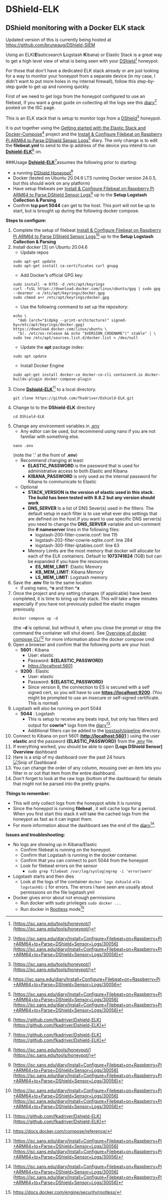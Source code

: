 # DShield-ELK
## ​DShield monitoring with a Docker ELK stack
Updated version of this is currently being hosted at https://github.com/bruneaug/DShield-SIEM

Using an ELK(**E**lasticsearch **L**ogstash **K**ibana) or Elastic Stack is a great way to get a high level view of what is being seen with your [DShield](https://isc.sans.edu/tools/honeypot/)[^1] honeypot.

For those that don't have a dedicated ELK stack already or are just looking for a way to monitor your honeypot from a separate device (in my case, I didn't want to put more holes in my internal firewall), follow this step-by-step guide to get up and running quickly.

First of we need to get logs from the honeypot configured to use an filebeat, if you want a great guide on collecting all the logs see this [diary](https://isc.sans.edu/diary/Install+Configure+Filebeat+on+Raspberry+Pi+ARM64+to+Parse+DShield+Sensor+Logs/30056)[^2] posted on the ISC page.

This is an ELK stack that is setup to monitor logs from a [DShield](https://dshield.org/)[^1] honeypot.

It is put together using the [Getting started with the Elastic Stack and Docker-Compose](https://github.com/elkninja/elastic-stack-docker-part-one)[^3] project and the [Install & Configure Filebeat on Raspberry Pi ARM64 to Parse DShield Sensor Logs](https://isc.sans.edu/diary/Install+Configure+Filebeat+on+Raspberry+Pi+ARM64+to+Parse+DShield+Sensor+Logs/30056)[^2] diary. The only change is to edit the **filebeat.yml** to send to the ip address of the device you intend to run [**Dshield-ELK**](https://github.com/fkadriver/Dshield-ELK)[^4] on.

###Usage
[**Dshield-ELK**](https://github.com/fkadriver/Dshield-ELK)[^4]assumes the following prior to starting:
- a running [DShield Honeypot](https://www.dshield.org/tools/honeypot/)[^1]
- Docker (tested on Ubuntu 20.04.6 LTS running Docker version 24.0.5, but this should work on any platform)
- Have setup filebeats per [Install & Configure Filebeat on Raspberry Pi ARM64 to Parse DShield Sensor Logs](https://isc.sans.edu/diary/Install+Configure+Filebeat+on+Raspberry+Pi+ARM64+to+Parse+DShield+Sensor+Logs/30056)[^2] up to the **Setup Logstash Collection & Parsing**
- Confirm **tcp port 5044** can get to the host. This port will not be up to start, but is brought up during the following docker compose.

**Steps to configure:**
1. Complete the setup of filebeat [Install & Configure Filebeat on Raspberry Pi ARM64 to Parse DShield Sensor Logs](https://isc.sans.edu/diary/Install+Configure+Filebeat+on+Raspberry+Pi+ARM64+to+Parse+DShield+Sensor+Logs/30056)[^2] up to the **Setup Logstash Collection & Parsing**
1. Install docker [3] on Ubuntu 20.04.6
    - Update repos
    ```
    sudo apt-get update
    sudo apt-get install ca-certificates curl gnupg
    ```
    - Add Docker’s official GPG key:
    ```
    sudo install -m 0755 -d /etc/apt/keyrings
    curl -fsSL https://download.docker.com/linux/ubuntu/gpg | sudo gpg --dearmor -o /etc/apt/keyrings/docker.gpg
    sudo chmod a+r /etc/apt/keyrings/docker.gpg
    ```
    - Use the following command to set up the repository:
    ```
    echo \
      "deb [arch="$(dpkg --print-architecture)" signed-by=/etc/apt/keyrings/docker.gpg] https://download.docker.com/linux/ubuntu \
      "$(. /etc/os-release && echo "$VERSION_CODENAME")" stable" | \
    sudo tee /etc/apt/sources.list.d/docker.list > /dev/null
    ```
    - Update the **apt** package index:
    ```
    sudo apt update
    ```    
    - Install Docker Engine
    ```
    sudo apt-get install docker-ce docker-ce-cli containerd.io docker-buildx-plugin docker-compose-plugin
    ```
1. Clone [**Dshield-ELK**](https://github.com/fkadriver/Dshield-ELK)[^4] to a local directory.
      ```
      git clone https://github.com/fkadriver/Dshield-ELK.git
      ```
1. Change to to the **DShield-ELK** directory
      ```
      cd DShield-ELK
      ```
2. Change any environment variables in [.env](.env)
    - Any editor can be used, but recommend using nano if you are not familiar with something else.
    ```
    nano .env
    ``` 
    (note the '.' at the front of **.env**)
    - Recommend changing at least:
        - **ELASTIC\_PASSWORD** is the password that is used for administrative access to both Elastic and Kibana
        - **KIBANA\_PASSWORD** is only used as the internal password for Kibana to communicate to Elastic
    - Optional
        - **STACK\_VERSION**  **is the version of elastic used in this stack. The build has been tested with**  **8.8.2**  **but any version should work**
        - **DNS_SERVER** Is a list of DNS Sever(s) used in the filters. The default setup in each filter is to use what ever dns settings that are defined on the host.If you want to use specific DNS server(s) you need to change the **DNS_SERVER** variable and un-comment the **# nameserver** lines in the following files:
            - logstash-200-filter-cowrie.conf: line 115
            - logstash-202-filter-cowrie-sqlite.conf: line 284
            - logstash-300-filter-iptables.conf: line 63
        - Memory Limits are the most memory that docker will allocate for each of the ELK containers.  Default to **1073741824** (1GB) but can be expanded if you have the resources
          - **ES_MEM_LIMIT**: Elastic Memory 
          - **KB_MEM_LIMIT**: Kibana Memory
          - **LS_MEM_LIMIT**: Logstash memory
1. Save the **.env** file to the same location
    - if using nano, **^o** and then **^x**
3. Once the project and any setting changes (if applicable) have been completed, it is time to bring up the stack. This will take a few minutes especially if you have not previously pulled the elastic images previously.
    ```
   docker compose up -d
    ```
    (the **-d** is optional, but without it, when you close the prompt or stop the command the container will shut down). See [Overview of docker compose CLI](https://docs.docker.com/compose/reference/)[^5] for more information about the docker compose cmd
1. Open a browser and confirm that the following ports are your host:
    - **5601** : Kibana
        - User: elastic
        - Password: **${ELASTIC\_PASSWORD}**
        - [https://localhost:5601](https://localhost:5601)
    - **9200** : Elastic
        - User: elastic
        - Password: **${ELASTIC\_PASSWORD}**
        - Since version 8, the connection to ES is secured with a self signed cert, so you will have to use [**https://localhost:9200**](https://localhost:9200/). (You might be prompted to use an insecure or self-signed certificate.  This is normal)
1. Logstash will also be running on port 5044
    - **5044** : Logstash
        - This is setup to receive any beats input, but only has filters and output for **cowrie\*** logs from the [diary](https://isc.sans.edu/diary/Install+Configure+Filebeat+on+Raspberry+Pi+ARM64+to+Parse+DShield+Sensor+Logs/30056)[^2].
        - Additional filters can be added to the [logstash/pipeline](logstash/pipeline) directory.
2. Connect to Kibana on port 5601 ([**http://localhost:5601**](http://localhost:5601/) ) using the user **elastic** and the password **{ELASTIC\_PASSWORD}** from the [.env](.env) file.
3. If everything worked, you should be able to open **[Logs DShield Sensor] Overview** dashboard
4. Here is a snip of my dashboard over the past 24 hours![Snip of Dashboard](DashboardSnip.png)
5. You can change the order of any column, mousing over an item lets you filter in or out that item from the entire dashboard.
6. Don't forget to look at the raw logs (bottom of the dashboard) for details that might not be parsed into the pretty graphs.

**Things to remember:**
- This will only collect logs from the honeypot while it is running
- Since the honeypot is running **filebeat** , it will cache logs for a period. When you first start this stack it will take the cached logs from the honeypot as fast as it can ingest them.
- For more information about the dashboard see the end of the [diary](https://isc.sans.edu/diary/Install+Configure+Filebeat+on+Raspberry+Pi+ARM64+to+Parse+DShield+Sensor+Logs/30056)[^2].

**Issues and troubleshooting:**
- No logs are showing up in Kibana/Elastic
  - Confirm filebeat is running on the honeypot.
  - Confirm that Logstash is running in the docker container.
  - Confirm that you can connect to port 5044 from the honeypot
  - Look for filebeat errors on the sensor
    - `sudo grep filebeat /var/log/syslog|egrep -i 'error|warn'`
- Logstash starts and then dies
  - Look at the logs of the container `docker logs dshield-elk-logstash01-1` for errors. The errors I have seen are usually about permissions on the file logstash.yml
- Docker gives error about not enough permissions
  - Run docker with sudo privileges `sudo docker ...`
  - Run docker in [Rootless](https://docs.docker.com/engine/security/rootless/) mode[^6]


[^1]:[https://isc.sans.edu/tools/honeypot/](https://isc.sans.edu/tools/honeypot/)
[^2]:[https://isc.sans.edu/diary/Install+Configure+Filebeat+on+Raspberry+Pi+ARM64+to+Parse+DShield+Sensor+Logs/30056](https://isc.sans.edu/diary/Install+Configure+Filebeat+on+Raspberry+Pi+ARM64+to+Parse+DShield+Sensor+Logs/30056)
[^3]:https://isc.sans.edu/diary/Install+Configure+Filebeat+on+Raspberry+Pi+ARM64+to+Parse+DShield+Sensor+Logs/30056
[^4]:[https://github.com/fkadriver/Dshield-ELK](https://github.com/fkadriver/Dshield-ELK)
[^5]:https://docs.docker.com/compose/reference/
[^6]:https://docs.docker.com/engine/security/rootless/
